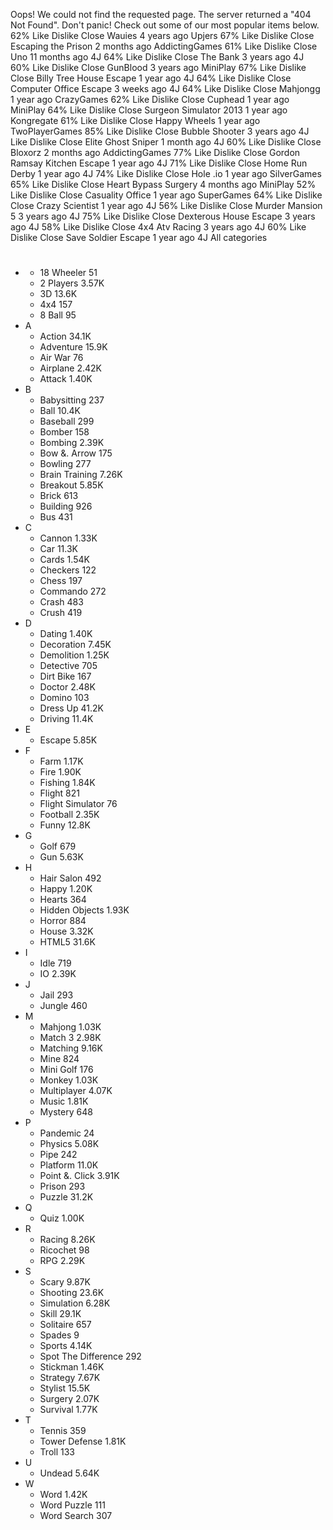 Oops! We could not find the requested page. The server returned a "404 Not Found". Don't panic! Check out some of our most popular items below. 62% Like Dislike Close Wauies 4 years ago Upjers 67% Like Dislike Close Escaping the Prison 2 months ago AddictingGames 61% Like Dislike Close Uno 11 months ago 4J 64% Like Dislike Close The Bank 3 years ago 4J 60% Like Dislike Close GunBlood 3 years ago MiniPlay 67% Like Dislike Close Billy Tree House Escape 1 year ago 4J 64% Like Dislike Close Computer Office Escape 3 weeks ago 4J 64% Like Dislike Close Mahjongg 1 year ago CrazyGames 62% Like Dislike Close Cuphead 1 year ago MiniPlay 64% Like Dislike Close Surgeon Simulator 2013 1 year ago Kongregate 61% Like Dislike Close Happy Wheels 1 year ago TwoPlayerGames 85% Like Dislike Close Bubble Shooter 3 years ago 4J Like Dislike Close Elite Ghost Sniper 1 month ago 4J 60% Like Dislike Close Bloxorz 2 months ago AddictingGames 77% Like Dislike Close Gordon Ramsay Kitchen Escape 1 year ago 4J 71% Like Dislike Close Home Run Derby 1 year ago 4J 74% Like Dislike Close Hole .io 1 year ago SilverGames 65% Like Dislike Close Heart Bypass Surgery 4 months ago MiniPlay 52% Like Dislike Close Casuality Office 1 year ago SuperGames 64% Like Dislike Close Crazy Scientist 1 year ago 4J 56% Like Dislike Close Murder Mansion 5 3 years ago 4J 75% Like Dislike Close Dexterous House Escape 3 years ago 4J 58% Like Dislike Close 4x4 Atv Racing 3 years ago 4J 60% Like Dislike Close Save Soldier Escape 1 year ago 4J All categories

*   #
    *   18 Wheeler 51
    *   2 Players 3.57K
    *   3D 13.6K
    *   4x4 157
    *   8 Ball 95
*   A
    *   Action 34.1K
    *   Adventure 15.9K
    *   Air War 76
    *   Airplane 2.42K
    *   Attack 1.40K
*   B
    *   Babysitting 237
    *   Ball 10.4K
    *   Baseball 299
    *   Bomber 158
    *   Bombing 2.39K
    *   Bow &. Arrow 175
    *   Bowling 277
    *   Brain Training 7.26K
    *   Breakout 5.85K
    *   Brick 613
    *   Building 926
    *   Bus 431
*   C
    *   Cannon 1.33K
    *   Car 11.3K
    *   Cards 1.54K
    *   Checkers 122
    *   Chess 197
    *   Commando 272
    *   Crash 483
    *   Crush 419
*   D
    *   Dating 1.40K
    *   Decoration 7.45K
    *   Demolition 1.25K
    *   Detective 705
    *   Dirt Bike 167
    *   Doctor 2.48K
    *   Domino 103
    *   Dress Up 41.2K
    *   Driving 11.4K
*   E
    *   Escape 5.85K
*   F
    *   Farm 1.17K
    *   Fire 1.90K
    *   Fishing 1.84K
    *   Flight 821
    *   Flight Simulator 76
    *   Football 2.35K
    *   Funny 12.8K
*   G
    *   Golf 679
    *   Gun 5.63K
*   H
    *   Hair Salon 492
    *   Happy 1.20K
    *   Hearts 364
    *   Hidden Objects 1.93K
    *   Horror 884
    *   House 3.32K
    *   HTML5 31.6K
*   I
    *   Idle 719
    *   IO 2.39K
*   J
    *   Jail 293
    *   Jungle 460
*   M
    *   Mahjong 1.03K
    *   Match 3 2.98K
    *   Matching 9.16K
    *   Mine 824
    *   Mini Golf 176
    *   Monkey 1.03K
    *   Multiplayer 4.07K
    *   Music 1.81K
    *   Mystery 648
*   P
    *   Pandemic 24
    *   Physics 5.08K
    *   Pipe 242
    *   Platform 11.0K
    *   Point &. Click 3.91K
    *   Prison 293
    *   Puzzle 31.2K
*   Q
    *   Quiz 1.00K
*   R
    *   Racing 8.26K
    *   Ricochet 98
    *   RPG 2.29K
*   S
    *   Scary 9.87K
    *   Shooting 23.6K
    *   Simulation 6.28K
    *   Skill 29.1K
    *   Solitaire 657
    *   Spades 9
    *   Sports 4.14K
    *   Spot The Difference 292
    *   Stickman 1.46K
    *   Strategy 7.67K
    *   Stylist 15.5K
    *   Surgery 2.07K
    *   Survival 1.77K
*   T
    *   Tennis 359
    *   Tower Defense 1.81K
    *   Troll 133
*   U
    *   Undead 5.64K
*   W
    *   Word 1.42K
    *   Word Puzzle 111
    *   Word Search 307